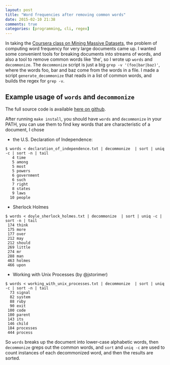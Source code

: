 ```yaml
---
layout: post
title: "Word frequencies after removing common words"
date: 2015-02-10 21:38
comments: true
categories: [programming, cli, regex]
---
```


In taking the [Coursera class on Mining Massive Datasets](https://class.coursera.org/mmds-002), the problem of computing word frequency for very large documents came up. I wanted some convenient tools for breaking documents into streams of words, and also a tool to remove common words like 'the', so I wrote up `words` and `decommonize`. The `decommonize` script is just a big `grep -v '(foo|bar|baz)'`, where the words foo, bar and baz come from the words in a file. I made a script `generate_decommonize` that reads in a list of common words, and builds the regex for `grep -v`.

## Example usage of `words` and `decommonize`

The full source code is available [here on github](https://github.com/tlehman/words).

After running `make install`, you should have `words` and `decommonize` in your PATH, you can use them to find key words that are characteristic of a document, I chose

 - the U.S. Declaration of Independence:

```
$ words < declaration_of_independence.txt | decommonize  | sort | uniq -c | sort -n | tail
   4 time
   5 among
   5 most
   5 powers
   6 government
   6 such
   7 right
   8 states
   9 laws
  10 people
```

 - Sherlock Holmes

```
$ words < doyle_sherlock_holmes.txt | decommonize  | sort | uniq -c | sort -n | tail
 174 think
 175 more
 177 over
 212 may
 212 should
 269 little
 274 mr
 288 man
 463 holmes
 466 upon
```

 - Working with Unix Processes (by @jstorimer)

```
$ words < working_with_unix_processes.txt | decommonize  | sort | uniq -c | sort -n | tail
  73 signal
  82 system
  88 ruby
  90 exit
 100 code
 100 parent
 143 its
 146 child
 184 processes
 444 process
```

So `words` breaks up the document into lower-case alphabetic words, then `decommonize` greps out the common words, and `sort` and `uniq -c` are used to count instances of each decommonized word, and then the results are sorted.

